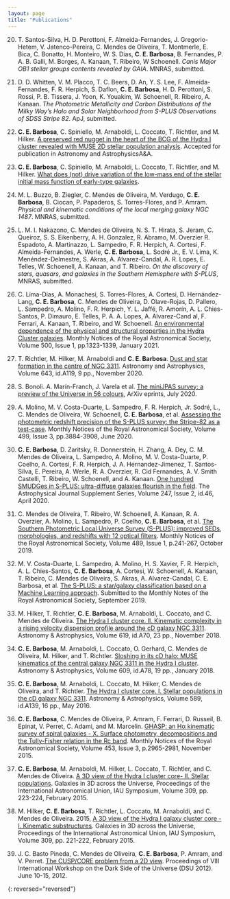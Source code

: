 ```yaml
---
layout: page
title: "Publications"
---
```

20. T. Santos-Silva, H. D. Perottoni, F. Almeida-Fernandes,  J. Gregorio-Hetem, V. Jatenco-Pereira, C. Mendes de Oliveira, T. Montmerle, E. Bica, C. Bonatto, H. Monteiro, W. S. Dias, **C. E. Barbosa**, B. Fernandes, P. A. B. Galli, M. Borges, A. Kanaan, T. Ribeiro, W Schoenell. *Canis Major OB1 stellar groups contents revealed by GAIA*. MNRAS, submitted.

19. D. D. Whitten, V. M. Placco, T. C. Beers, D. An, Y. S. Lee, F. Almeida-Fernandes, F. R. Herpich, S. Daflon, **C. E. Barbosa**,  H. D. Perottoni, S. Rossi, P. B. Tissera, J. Yoon, K. Youakim, W. Schoenell, R. Ribeiro, A. Kanaan. *The Photometric Metallicity and Carbon Distributions of the Milky Way’s Halo and Solar Neighborhood from S-PLUS Observations of SDSS Stripe 82*. ApJ, submitted.

18. **C. E. Barbosa**, C. Spiniello, M. Arnaboldi, L. Coccato, T. Richtler, and M. Hilker. [A preserved red nugget in the heart of the BCG of the Hydra I cluster revealed with MUSE 2D stellar population analysis](https://arxiv.org/abs/2012.11609). Accepted for publication in Astronomy and AstrophysicsA&A.

17. **C. E. Barbosa**, C. Spiniello, M. Arnaboldi, L. Coccato, T. Richtler, and M. Hilker. [What does (not) drive variation of the low-mass end of the stellar initial mass function of early-type galaxies](https://ui.adsabs.harvard.edu/abs/2020arXiv201201431B/abstract).

16. M. L. Buzzo, B. Ziegler, C. Mendes de Oliveira, M. Verdugo, **C. E. Barbosa**, B. Ciocan, P. Papaderos, S. Torres-Flores, and P. Amram. *Physical and kinematic conditions of the local merging galaxy NGC 1487*. MNRAS, submitted.

15. L. M. I. Nakazono, C. Mendes de Oliveira, N. S. T. Hirata, S. Jeram, C. Queiroz, S. S. Eikenberry, A. H. Gonzalez, R. Abramo, M. Overzier R. Espadoto, A. Martinazzo, L. Sampedro, F. R. Herpich, A. Cortesi, F. Almeida-Fernandes, A. Werle, **C. E. Barbosa**, L. Sodré Jr., E. V. Lima, K. Menéndez-Delmestre, S. Akras, A. Alvarez-Candal, A. R. Lopes, E. Telles, W. Schoenell, A. Kanaan, and T. Ribeiro. *On the discovery of stars, quasars, and galaxies in the Southern Hemisphere with S-PLUS*, MNRAS, submitted.

14. C. Lima-Dias, A. Monachesi, S. Torres-Flores, A. Cortesi, D. Hernández-Lang, **C. E. Barbosa**, C. Mendes de Oliveira, D. Olave-Rojas, D. Pallero, L. Sampedro, A. Molino, F. R. Herpich, Y. L. Jaffé, R. Amorı́n, A. L. Chies-Santos, P. Dimauro, E. Telles, P. A. A. Lopes, A. Alvarez-Cand al, F. Ferrari, A. Kanaan, T. Ribeiro, and W. Schoenell. [An environmental dependence of the physical and structural properties in the Hydra Cluster galaxies](https://ui.adsabs.harvard.edu/abs/2020MNRAS.tmp.3113L/abstract). Monthly Notices of the Royal Astronomical Society, Volume 500, Issue 1, pp.1323-1339, January 2021.


13. T. Richtler, M. Hilker, M. Arnaboldi and **C. E. Barbosa**. [Dust and star formation in the centre of NGC 3311](https://ui.adsabs.harvard.edu/abs/2020arXiv200810662R/abstract). Astronomy and Astrophysics, Volume 643, id.A119, 9 pp., November 2020.

12. S. Bonoli. A. Marín-Franch, J. Varela et al. [The miniJPAS survey: a preview of the Universe in 56 colours](https://ui.adsabs.harvard.edu/abs/2020arXiv200701910B/abstract), ArXiv eprints, July 2020.

11. A. Molino, M. V. Costa-Duarte, L. Sampedro, F. R. Herpich, Jr. Sodré, L., C. Mendes de Oliveira, W. Schoenell, **C. E. Barbosa**, et al. [Assessing the photometric redshift precision of the S-PLUS survey: the Stripe-82 as a test-case](https://ui.adsabs.harvard.edu/abs/2020MNRAS.tmp.1792M/abstract). Monthly Notices of the Royal Astronomical Society, Volume 499, Issue 3, pp.3884-3908, June 2020.


10. **C. E. Barbosa**, D. Zaritsky, R. Donnerstein, H. Zhang, A. Dey, C. M. Mendes de Oliveira, L. Sampedro, A. Molino, M. V. Costa-Duarte, P. Coelho, A. Cortesi, F. R. Herpich, J. A. Hernandez-Jimenez, T. Santos-Silva, E. Pereira, A. Werle, R. A. Overzier, R. Cid Fernandes, A. V. Smith Castelli, T. Ribeiro, W. Schoenell, and A. Kanaan. [One hundred SMUDGes in S-PLUS: ultra-diffuse galaxies flourish in the field](https://ui.adsabs.harvard.edu/abs/2020ApJS..247...46B/abstract). The Astrophysical Journal Supplement Series, Volume 247, Issue 2, id.46, April 2020.

9. C. Mendes de Oliveira, T. Ribeiro, W. Schoenell, A. Kanaan, R. A. Overzier, A. Molino, L. Sampedro, P. Coelho, **C. E. Barbosa**, et al. [The Southern Photometric Local Universe Survey (S-PLUS): improved SEDs, morphologies, and redshifts with 12 optical filters](https://ui.adsabs.harvard.edu/abs/2019MNRAS.489..241M). Monthly Notices of the Royal Astronomical Society, Volume 489, Issue 1, p.241-267, October 2019.

8. M. V. Costa-Duarte, L. Sampedro, A. Molino, H. S. Xavier, F. R. Herpich, A. L. Chies-Santos, **C. E. Barbosa**, A. Cortesi, W. Schoenell, A. Kanaan, T. Ribeiro, C. Mendes de Oliveira, S. Akras, A. Alvarez-Candal, C. E. Barbosa, et al. [The S-PLUS: a star/galaxy classification based on a Machine Learning approach](https://ui.adsabs.harvard.edu/abs/2019arXiv190908626C). Submitted to the Monthly Notes of the Royal Astronomical Society, September 2019.

7. M. Hilker, T. Richtler, **C. E. Barbosa**, M. Arnaboldi, L. Coccato, and C. Mendes de Oliveira. [The Hydra I cluster core. II. Kinematic complexity in a rising velocity dispersion profile around the cD galaxy NGC 3311](http://cdsads.u-strasbg.fr/abs/2018A%26A...619A..70H). Astronomy & Astrophysics, Volume 619, id.A70, 23 pp., November 2018.

6. **C. E. Barbosa**, M. Arnaboldi, L. Coccato, O. Gerhard, C. Mendes de Oliveira, M. Hilker, and
T. Richtler. [Sloshing in its cD halo: MUSE kinematics of the central galaxy NGC 3311 in the Hydra I cluster](http://adsabs.harvard.edu/abs/2018A%26A...609A..78B). Astronomy & Astrophysics, Volume 609, id.A78, 19 pp., January 2018.

5. **C. E. Barbosa**, M. Arnaboldi, L. Coccato, M. Hilker, C. Mendes de Oliveira, and T. Richtler. [The Hydra I cluster core. I. Stellar populations in the cD galaxy NGC 3311](http://adsabs.harvard.edu/abs/2016A%26A...589A.139B). Astronomy & Astrophysics, Volume 589, id.A139, 16 pp.,  May 2016.

4. **C. E. Barbosa**, C. Mendes de Oliveira, P. Amram, F. Ferrari, D. Russeil, B. Epinat, V. Perret,
C. Adami, and M. Marcelin. [GHASP: an H&#945; kinematic survey of spiral galaxies - X. Surface photometry, decompositions and the Tully-Fisher relation in the Rc band](http://dsabs.harvard.eduabs/2015MNRAS.453.2965B). Monthly Notices of the Royal Astronomical Society, Volume 453, Issue 3, p.2965-2981, November 2015.

3. **C. E. Barbosa**, M. Arnaboldi, M. Hilker, L. Coccato, T. Richtler, and C. Mendes de Oliveira. [A 3D view of the Hydra I cluster core- II. Stellar populations](http://adsabs.harvard.edu/abs/2015IAUS..309..223B). Galaxies in 3D across the Universe, Proceedings of the International Astronomical Union, IAU Symposium, Volume 309, pp. 223-224, February 2015.

2. M. Hilker, **C. E. Barbosa**, T. Richtler, L. Coccato, M. Arnaboldi, and C. Mendes de Oliveira. 2015,  [A 3D view of the Hydra I galaxy cluster core - I. Kinematic substructures](http://adsabs.harvard.edu/abs/2015IAUS..309..221H). Galaxies in 3D across the Universe, Proceedings of the International Astronomical Union, IAU Symposium, Volume 309, pp. 221-222, February 2015.

1. J. C. Basto Pineda, C. Mendes de Oliveira, **C. E. Barbosa**, P. Amram, and V. Perret. [The CUSP/CORE problem from a 2D view](http://adsabs.harvard.edu/abs/2012dsu..workE..23B).
Proceedings of VIII International Workshop on the Dark Side of the Universe (DSU 2012). June 10-15, 2012.

{: reversed="reversed"}
